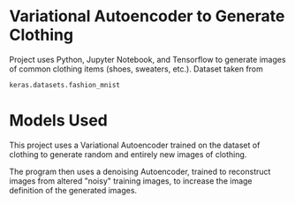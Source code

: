 # Variational Autoencoder to Generate Clothing

Project uses Python, Jupyter Notebook, and Tensorflow to generate images of common clothing items (shoes, sweaters, etc.). Dataset taken from

```python
keras.datasets.fashion_mnist
```

# Models Used
This project uses a Variational Autoencoder trained on the dataset of clothing to generate random and entirely new images of clothing. 

The program then uses a denoising Autoencoder, trained to reconstruct images from altered "noisy" training images, to increase the image definition of the generated images.